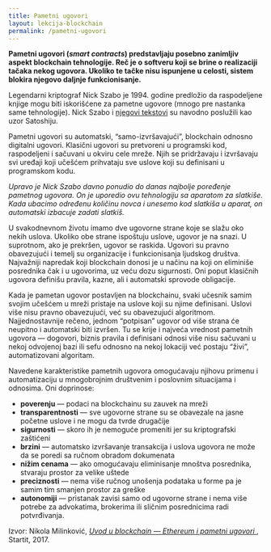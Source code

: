 ```yaml
---
title: Pametni ugovori
layout: lekcija-blockchain
permalink: /pametni-ugovori
---
```


**Pametni ugovori (*smart contracts*) predstavljaju posebno zanimljiv aspekt blockchain tehnologije. Reč je o softveru koji se brine o realizaciji tačaka nekog ugovora. Ukoliko te tačke nisu ispunjene u celosti, sistem blokira njegovo daljnje funkcionisanje.**

Legendarni kriptograf Nick Szabo je 1994. godine predložio da raspodeljene knjige mogu biti iskorišćene za pametne ugovore (mnogo pre nastanka same tehnologije). Nick Szabo i [njegovi tekstovi](http://unenumerated.blogspot.rs/) su navodno poslužili kao uzor Satoshiju.

Pametni ugovori su automatski, “samo-izvršavajući”, blockchain odnosno digitalni ugovori. Klasični ugovori su pretvoreni u programski kod, raspodeljeni i sačuvani u okviru cele mreže. Njih se pridržavaju i izvršavaju svi uređaji koji učešćem prihvataju sve uslove koji su definisani u programskom kodu.

*Upravo je Nick Szabo davno ponudio do danas najbolje poređenje pametnog ugovora. On je uporedio ovu tehnologiju sa aparatom za slatkiše. Kada ubacimo određenu količinu novca i unesemo kod slatkiša u aparat, on automatski izbacuje zadati slatkiš.*

U svakodnevnom životu imamo dve ugovorne strane koje se slažu oko nekih uslova. Ukoliko obe strane ispoštuju uslove, ugovor je na snazi. U suprotnom, ako je prekršen, ugovor se raskida. Ugovori su pravno obavezujući i temelj su organizacije i funkcionisanja ljudskog društva. Najvažniji napredak koji blockchain donosi je u načinu na koji on eliminiše posrednika čak i u ugovorima, uz veću dozu sigurnosti. Oni poput klasičnih ugovora definišu pravila, kazne, ali i automatski sprovode obligacije.

Kada je pametan ugovor postavljen na blockchainu, svaki učesnik samim svojim učešćem u mreži pristaje na uslove koji su njime definisani. Uslovi više nisu pravno obavezujući, već su obavezujući algoritmom. Najjednostavnije rečeno, jednom “potpisan” ugovor od više strana će neupitno i automatski biti izvršen. Tu se krije i najveća vrednost pametnih ugovora — dogovori, biznis pravila i definisani odnosi više nisu sačuvani u nekoj odvojenoj bazi ili sefu odnosno na nekoj lokaciji već postaju “živi”, automatizovani algoritam.

Navedene karakteristike pametnih ugovora omogućavaju njihovu primenu i automatizaciju u mnogobrojnim društvenim i poslovnim situacijama i odnosima. Oni doprinose:

- **poverenju** — podaci na blockchainu su zauvek na mreži
- **transparentnosti** — sve ugovorne strane su se obavezale na jasne početne uslove i ne mogu da tvrde drugačije
- **sigurnosti** — skoro ih je nemoguće promeniti jer su kriptografski zaštićeni
- **brzini** — automatsko izvršavanje transakcija i uslova ugovora ne može da se poredi sa ručnom obradom dokumenata
- **nižim cenama** — ako omogućavaju eliminisanje mnoštva posrednika, stvaraju prostor za velike uštede
- **preciznosti** — nema više ručnog unošenja podataka u forme pa je samim tim smanjen prostor za greške
- **autonomiji** — pristanak zavisi samo od ugovorne strane i nema više potrebe za advokatima, brokerima ili sličnim posrednicima radi potvrđivanja.


Izvor: Nikola Milinković, *[Uvod u blockchain — Ethereum i pametni ugovori ](https://startit.rs/uvod-u-blockchain-ethereum-i-pametni-ugovori/)*, Startit, 2017.

